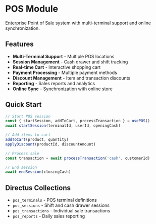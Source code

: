 # POS Module

Enterprise Point of Sale system with multi-terminal support and online synchronization.

## Features

- **Multi-Terminal Support** - Multiple POS locations
- **Session Management** - Cash drawer and shift tracking
- **Real-time Cart** - Interactive shopping cart
- **Payment Processing** - Multiple payment methods
- **Discount Management** - Item and transaction discounts
- **Reporting** - Sales reports and analytics
- **Online Sync** - Synchronization with online store

## Quick Start

```typescript
// Start POS session
const { startSession, addToCart, processTransaction } = usePOS()
await startSession(terminalId, userId, openingCash)

// Add items to cart
addToCart(product, quantity)
applyDiscount(productId, discountAmount)

// Process sale
const transaction = await processTransaction('cash', customerId)

// End session
await endSession(closingCash)
```

## Directus Collections

- `pos_terminals` - POS terminal definitions
- `pos_sessions` - Shift and cash drawer sessions
- `pos_transactions` - Individual sale transactions
- `pos_reports` - Daily sales reporting